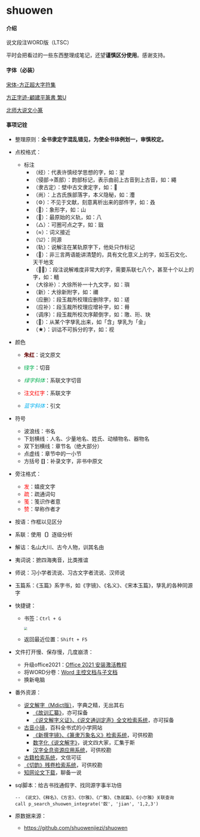 # shuowen

#### 介绍
说文段注WORD版（LTSC）

平时会把看过的一些东西整理成笔记，还望**谨慎区分使用**。感谢支持。

#### 字体（必装）

[宋体-方正超大字符集](./Fonts/宋体-方正超大字符集.TTF)

[方正字迹-顧建平篆書 繁U](./Fonts/方正字迹-顧建平篆書%20繁U.TTF)

[北师大说文小篆](./Fonts/北师大说文小篆.ttf)

#### 事项记铨

* 整理原则：**全书隶定字混乱错见，为使全书体例划一，审慎校定。**
* 点校格式：

  * 标注
    * （经）：代表许慎经学思想的字，如：䍿
    * （侵部->蒸部）：韵部标记，表示由前上古音到上古音，如：繩
    * （隶古定）：壁中古文隶定字，如：𤾊
    * （尚）：上古氏族部落字，本义隐秘，如：灋
    * （⚙️）：不见于文献，刻意离析出来的部件字，如：叒
    * （🐘）：象形字，如：山
    * （🔴）：最原始的义轨，如：八
    * （△）：可圈可点之字，如：戩
    * （≈）：词义接近
    * （≌）：同源
    * （轨）：说解注在某轨原字下，他处只作标记
    * （📖）：非三言两语能讲清楚的，具有文化意义上的字，如玉石文化、天干地支
    * （😵‍💫）：段注说解难度非常大的字，需要系联七八个，甚至十个以上的字，如：轖
    * （大徐补）：大徐所补一十九文字，如：璵
    * （新）：大徐新附字，如：禰
    * （应删）：段玉裁所校理应删除字，如：瑳
    * （应补）：段玉裁所校理应增补字，如：䑁
    * （调序）：段玉裁所校次序颠倒字，如：璬、珩、玦
    * （🤰）：从某个字孳乳出来，如「含」孳乳为「金」
    * （★）：训诂不可拆分的字，如：视


* 颜色
    * <span style="color:#660000;font-weight:bold">朱红</span>：说文原文

    * <span style="color:#00B050">绿字</span>：切音

    * <span style="color:#00B050;font-style:italic">绿字斜体</span>：系联文字切音

    * <span style="color:red">注文红字</span>：系联文字

    * <span style="color:#00B0F0;font-style:italic">蓝字斜体</span>：引文

* 符号
    * 波浪线：书名
    * 下划横线：人名、少量地名、姓氏、动植物名、器物名
    * 双下划横线：章节名（绝大部分）
    * 点虚线：章节中的一小节
    * 方括号 **[]**：补录文字，非书中原文

* 旁注格式：
  * <span style="color:red">发</span>：嬉皮文字
  * <span style="color:red">疏</span>：疏通词句
  * <span style="color:red">笺</span>：笺识作者意
  * <span style="color:red">赞</span>：举称作者才

* 按语：作框以见区分

* 系联：使用<strong>〔〕</strong>逐级分析

* 解诂：名山大川、古今人物，训其名由

* 夷词说：摭四海夷音，比类推谊

* 师说：习小学者流说、习古文字者流说、汉师说

* 玉篇系：《玉篇》系字书，如《字镜》、《名义》、《宋本玉篇》，孳乳的各种同源字

* 快捷键：

  * 书签：`Ctrl + G`

    <img src="bookmark.png" style="zoom: 50%;" />

  * 返回最近位置：`Shift + F5`

* 文件打开慢、保存慢，几度崩溃：

  * 升级office2021：[Office 2021 安装激活教程](https://www.bilibili.com/read/cv11733923)
  * 将WORD分卷：[Word 主控文档与子文档](https://www.bilibili.com/video/BV1cT4y1g716?share_source=copy_web)
  * 换新电脑

* 番外资源：
  * [说文解字（Mdict版）](https://forum.freemdict.com/t/topic/9351)，字典之精，无出其右
    * [《故训汇纂》](https://forum.freemdict.com/t/topic/11957)，亦可採备
    * [《说文解字义证》、《说文通训定声》全文检索系统](http://www.homeinmists.com/shuowen/yizheng.html)，亦可採备
  * [古音小镜](http://www.kaom.net/)，百科全书式的小学网站
    * [《新撰字镜》、《篆隶万象名义》检索系统](https://github.com/shikeda/HDIC)，可供校勘
    * [数字化《说文解字》](http://szsw.bnu.edu.cn/)，说文四大家，汇集于斯
    * [汉字全息资源应用系统](https://qxk.bnu.edu.cn/)，可供校勘
  * [古籍检索系统](https://www.shidianguji.com/)，文信可征
  * [《切韵》残卷检索系统](https://suzukish.sakura.ne.jp/search/qieyun/index.php)，可供校勘
  * [知网论文下载](http://b.r88r.top/)，聊备一说

* sql脚本：给古书找通假字、找同源字事半功倍

    ```
    -- 《说文》、《释名》、《方言》、《尔雅》、《广雅》、《急就篇》、《小尔雅》关联查询
    call p_search_shuowen_integrate('臤', 'jian', '1,2,3')
    ```

    

    

* 原数据来源：
  * https://github.com/shuowenjiezi/shuowen

